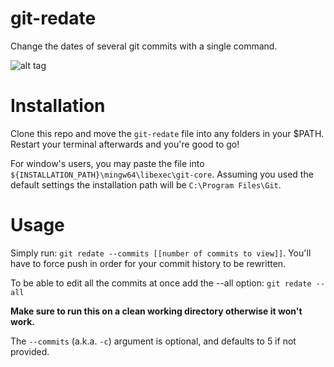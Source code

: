 # git-redate

Change the dates of several git commits with a single command.

![alt tag](https://i.stack.imgur.com/yE4cQ.gif)

# Installation

Clone this repo and move the `git-redate` file into any folders in your $PATH. Restart your terminal afterwards and you're good to go!

For window's users, you may paste the file into `${INSTALLATION_PATH}\mingw64\libexec\git-core`. Assuming you used the default settings the installation path will be `C:\Program Files\Git`.

# Usage

Simply run: `git redate --commits [[number of commits to view]]`.  You'll have to force push in order for your commit history to be rewritten.

To be able to edit all the commits at once add the --all option: `git redate --all`

**Make sure to run this on a clean working directory otherwise it won't work.**

The `--commits` (a.k.a. `-c`) argument is optional, and defaults to 5 if not provided.

